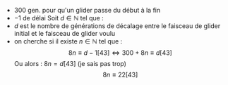 - $300$ gen. pour qu'un glider passe du début à la fin
- $-1$ de délai
Soit $d \in \mathbb{N}$ tel que :
- $d$ est le nombre de générations  de décalage entre le faisceau de glider initial et le faisceau de glider voulu
- on cherche si il existe $n \in \mathbb{N}$ tel que : 
  $$8n \equiv d-1 [43] \Leftrightarrow 300 + 8n \equiv d [43]  $$
Ou alors : $8n = d [43]$ (je sais pas trop)
$$8n \equiv 22 [43]$$
